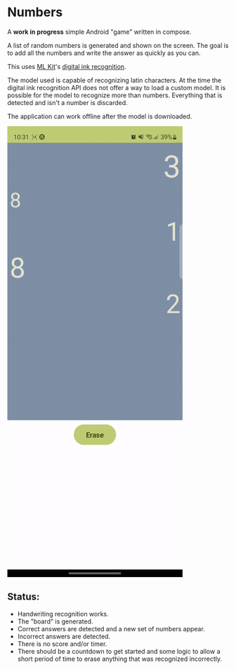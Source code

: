 # Numbers
 A **work in progress** simple Android "game" written in compose.

A list of random numbers is generated and shown on the screen. The goal is to add all the numbers and write the answer as quickly as you can.

This uses [ML Kit](https://developers.google.com/ml-kit)'s [digital ink recognition](https://developers.google.com/ml-kit/vision/digital-ink-recognition).

The model used is capable of recognizing latin characters. At the time the digital ink recognition API does not offer a way to load a custom model. It is possible for the model to recognize more than numbers. Everything that is detected and isn't a number is discarded.

The application can work offline after the model is downloaded.

![Gameplay](screenshots/gameplay.gif)

## Status:

* Handwriting recognition works.
* The "board" is generated.
* Correct answers are detected and a new set of numbers appear.
* Incorrect answers are detected.
* There is no score and/or timer.
* There should be a countdown to get started and some logic to allow a short period of time to erase anything that was recognized incorrectly.
